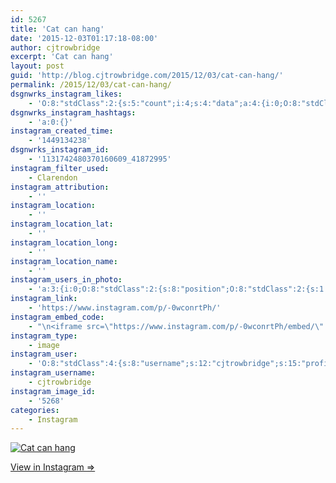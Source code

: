 ```yaml
---
id: 5267
title: 'Cat can hang'
date: '2015-12-03T01:17:18-08:00'
author: cjtrowbridge
excerpt: 'Cat can hang'
layout: post
guid: 'http://blog.cjtrowbridge.com/2015/12/03/cat-can-hang/'
permalink: /2015/12/03/cat-can-hang/
dsgnwrks_instagram_likes:
    - 'O:8:"stdClass":2:{s:5:"count";i:4;s:4:"data";a:4:{i:0;O:8:"stdClass":4:{s:8:"username";s:9:"jimmieeee";s:15:"profile_picture";s:99:"https://scontent.cdninstagram.com/hphotos-xtf1/t51.2885-19/928850_1671367393084702_1336495124_a.jpg";s:2:"id";s:8:"28064856";s:9:"full_name";s:12:"Jimmie Erwin";}i:1;O:8:"stdClass":4:{s:8:"username";s:12:"pdxwonderboy";s:15:"profile_picture";s:98:"https://scontent.cdninstagram.com/hphotos-xaf1/t51.2885-19/924735_489782997869897_1995342228_a.jpg";s:2:"id";s:8:"32060586";s:9:"full_name";s:12:"Ilan Gerould";}i:2;O:8:"stdClass":4:{s:8:"username";s:10:"stevenflys";s:15:"profile_picture";s:109:"https://scontent.cdninstagram.com/hphotos-xpt1/t51.2885-19/s150x150/12298842_887118038024179_1665453685_a.jpg";s:2:"id";s:9:"529388819";s:9:"full_name";s:11:"ѕтeven c:";}i:3;O:8:"stdClass":4:{s:8:"username";s:10:"romothegod";s:15:"profile_picture";s:109:"https://scontent.cdninstagram.com/hphotos-xpa1/t51.2885-19/s150x150/11899537_849126361861724_1655431583_a.jpg";s:2:"id";s:9:"206196510";s:9:"full_name";s:10:"Jacob Romo";}}}'
dsgnwrks_instagram_hashtags:
    - 'a:0:{}'
instagram_created_time:
    - '1449134238'
dsgnwrks_instagram_id:
    - '1131742480370160609_41872995'
instagram_filter_used:
    - Clarendon
instagram_attribution:
    - ''
instagram_location:
    - ''
instagram_location_lat:
    - ''
instagram_location_long:
    - ''
instagram_location_name:
    - ''
instagram_users_in_photo:
    - 'a:3:{i:0;O:8:"stdClass":2:{s:8:"position";O:8:"stdClass":2:{s:1:"y";d:0.49583337;s:1:"x";d:0.19375;}s:4:"user";O:8:"stdClass":4:{s:8:"username";s:10:"romothegod";s:15:"profile_picture";s:109:"https://scontent.cdninstagram.com/hphotos-xpa1/t51.2885-19/s150x150/11899537_849126361861724_1655431583_a.jpg";s:2:"id";s:9:"206196510";s:9:"full_name";s:10:"Jacob Romo";}}i:1;O:8:"stdClass":2:{s:8:"position";O:8:"stdClass":2:{s:1:"y";d:0.42847222;s:1:"x";d:0.42152777;}s:4:"user";O:8:"stdClass":4:{s:8:"username";s:15:"maxxenriqueeeee";s:15:"profile_picture";s:110:"https://scontent.cdninstagram.com/hphotos-xpt1/t51.2885-19/s150x150/12237436_1675078542775969_2119606635_a.jpg";s:2:"id";s:9:"359315513";s:9:"full_name";s:5:"ricky";}}i:2;O:8:"stdClass":2:{s:8:"position";O:8:"stdClass":2:{s:1:"y";d:0.50277776;s:1:"x";d:0.83819443;}s:4:"user";O:8:"stdClass":4:{s:8:"username";s:13:"bobbyperez209";s:15:"profile_picture";s:99:"https://scontent.cdninstagram.com/hphotos-xaf1/t51.2885-19/11377438_882419808472998_729728686_a.jpg";s:2:"id";s:10:"1376816293";s:9:"full_name";s:11:"Bobby Perez";}}}'
instagram_link:
    - 'https://www.instagram.com/p/-0wconrtPh/'
instagram_embed_code:
    - "\n<iframe src=\"https://www.instagram.com/p/-0wconrtPh/embed/\" width=\"612\" height=\"710\" frameborder=\"0\" scrolling=\"no\" allowtransparency=\"true\" class=\"insta-image-embed\"></iframe>\n"
instagram_type:
    - image
instagram_user:
    - 'O:8:"stdClass":4:{s:8:"username";s:12:"cjtrowbridge";s:15:"profile_picture";s:109:"https://scontent.cdninstagram.com/hphotos-xat1/t51.2885-19/s150x150/12081186_1759494767611229_280555941_a.jpg";s:2:"id";s:8:"41872995";s:9:"full_name";s:13:"CJ Trowbridge";}'
instagram_username:
    - cjtrowbridge
instagram_image_id:
    - '5268'
categories:
    - Instagram
---
```


[![Cat can hang](https://blog.cjtrowbridge.com/wp-content/uploads/2015/12/1449134238-1-1.jpg)](https://www.instagram.com/p/-0wconrtPh/)

[View in Instagram ⇒](https://www.instagram.com/p/-0wconrtPh/)